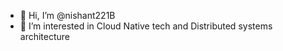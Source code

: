 - 👋 Hi, I’m @nishant221B
- 👀 I’m interested in Cloud Native tech and Distributed systems architecture

<!---
nishant221B/nishant221B is a ✨ special ✨ repository because its `README.md` (this file) appears on your GitHub profile.
You can click the Preview link to take a look at your changes.
--->
